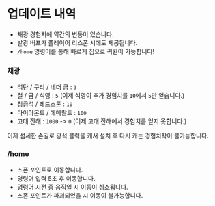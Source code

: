 # 업데이트 내역

- 채광 경험치에 약간의 변동이 있습니다.
- 발광 버프가 플레이어 리스폰 시에도 제공됩니다.
- `/home` 명령어를 통해 빠르게 집으로 귀환이 가능합니다!

### 채광

- 석탄 / 구리 / 네더 금 : `3`
- 철 / 금 / 석영 : `5` (이제 석영이 추가 경험치를 `10`에서 `5`만 얻습니다.)
- 청금석 / 레드스톤 : `10`
- 다이아몬드 / 에메랄드 : `100`
- 고대 잔해 : `1000` -> `0` (이제 고대 잔해에서 경험치를 얻지 못합니다.)

이제 섬세한 손길로 광석 블럭을 캐서 설치 후 다시 캐는 경험치작이 불가능합니다.

### /home

- 스폰 포인트로 이동합니다.
- 명령어 입력 5초 후 이동합니다.
- 명령어 시전 중 움직일 시 이동이 취소됩니다.
- 스폰 포인트가 파괴되었을 시 이동이 불가능합니다.
